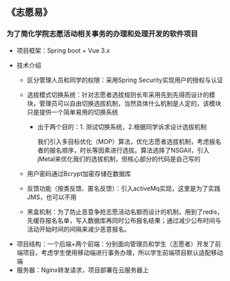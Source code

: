 ## 《志愿易》

### 为了简化学院志愿活动相关事务的办理和处理开发的软件项目

- 项目框架：Spring boot + Vue 3.x

- 技术介绍

  - 区分管理人员和同学的权限：采用Spring Security实现用户的授权与认证

  - 选拔模式切换系统：针对志愿者选拔规则长年采用先到先得而设计的模块，管理员可以自由切换选拔机制，当然具体什么机制是人定的，该模块只是提供一个简单易用的切换系统

    - 出于两个目的：1. 测试切换系统，2.根据同学诉求设计选拔机制

      我们引入多目标优化（MOP）算法，优化志愿者选拔机制，考虑报名者的报名顺序，时长等因素进行选拔。算法选择了NSGAII，引入jMetal来优化我们的选拔机制，但核心部分的代码是自己写的

  - 用户密码通过Bcrypt加密存储在数据库

  - 反馈功能（按类反馈、匿名反馈）：引入activeMq实现，这里是为了实践JMS，也可以不用

  - 黑盒机制：为了防止恶意争抢志愿活动名额而设计的机制，用到了redis，先缓存报名名单，写入数据库再同时公布报名结果；通过减少公布时间与活动开始时间的间隔来减少恶意报名。

+ 项目结构：一个后端+两个前端：分别面向管理员和学生（志愿者）开发了前端项目，考虑学生使用移动端进行事务办理，所以学生前端项目默认适配移动端
+ 服务器：Nginx转发请求，项目部署在云服务器上
